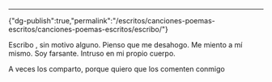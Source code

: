 ---
{"dg-publish":true,"permalink":"/escritos/canciones-poemas-escritos/canciones-poemas-escritos/escribo/"}

 

Escribo , sin motivo alguno. 
Pienso que me desahogo. 
Me miento a mí mismo.
Soy farsante. 
Intruso en mi propio cuerpo. 

A veces los comparto, 
porque quiero que los comenten conmigo
